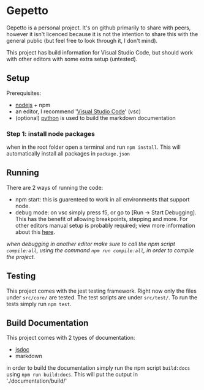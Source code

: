 # Gepetto
Gepetto is a personal project. It's on github primarily to share with peers, however it isn't licenced because it is not the intention to share this with the general public (but feel free to look through it, I don't mind).

This project has build information for Visual Studio Code, but should work with other editors with some extra setup (untested).

## Setup
Prerequisites:

- [nodejs](https://nodejs.org/en/download/) + npm
- an editor, I recommend '[Visual Studio Code](https://code.visualstudio.com/Download)' (vsc)
- (optional) [python](https://www.python.org/downloads/) is used to build the markdown documentation

### Step 1: install node packages
when in the root folder open a terminal and run `npm install`. This will automatically install all packages in `package.json`

## Running
There are 2 ways of running the code:

- npm start:
this is guarenteed to work in all environments that support node.
- debug mode:
on vsc simply press f5, or go to [Run -> Start Debugging]. This has the benefit of allowing breakpoints, stepping and more. For other editors manual setup is probably required; view more information about this [here](https://nodejs.org/en/docs/guides/debugging-getting-started/).

*when debugging in another editor make sure to call the npm script `compile:all`, using the command `npm run compile:all`, in order to compile the project.*

## Testing
This project comes with the jest testing framework. Right now only the files under `src/core/` are tested. The test scripts are under `src/test/`. To run the tests simply run `npm test`.

## Build Documentation
This project comes with 2 types of documentation:
- [jsdoc](https://jsdoc.app/)
- markdown

in order to build the documentation simply run the npm script `build:docs` using `npm run build:docs`. This will put the output in './documentation/build/'